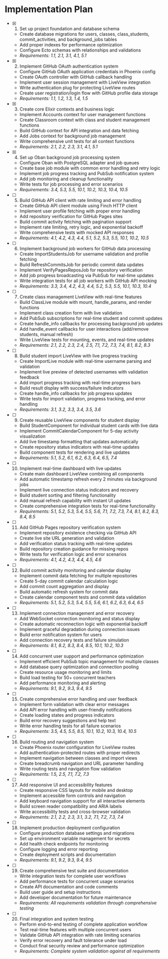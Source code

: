 # Implementation Plan

- [x] 1. Set up project foundation and database schema
  - Create database migrations for users, classes, class_students, commit_activities, and background_jobs tables
  - Add proper indexes for performance optimization
  - Configure Ecto schemas with relationships and validations
  - _Requirements: 1.1, 2.1, 3.1, 4.1, 5.1_

- [x] 2. Implement GitHub OAuth authentication system
  - Configure GitHub OAuth application credentials in Phoenix config
  - Create OAuth controller with GitHub callback handling
  - Implement user session management with LiveView integration
  - Write authentication plug for protecting LiveView routes
  - Create user registration/login flow with GitHub profile data storage
  - _Requirements: 1.1, 1.2, 1.3, 1.4, 1.5_

- [x] 3. Create core Elixir contexts and business logic
  - Implement Accounts context for user management functions
  - Create Classroom context with class and student management functions
  - Build GitHub context for API integration and data fetching
  - Add Jobs context for background job management
  - Write comprehensive unit tests for all context functions
  - _Requirements: 2.1, 2.2, 2.3, 3.1, 4.1, 5.1_

- [x] 4. Set up Oban background job processing system
  - Configure Oban with PostgreSQL adapter and job queues
  - Create base job module with common error handling and retry logic
  - Implement job progress tracking and PubSub notification system
  - Add job monitoring and cleanup functionality
  - Write tests for job processing and error scenarios
  - _Requirements: 3.4, 5.3, 5.5, 10.1, 10.2, 10.3, 10.4, 10.5_

- [ ] 5. Build GitHub API client with rate limiting and error handling
  - Create GitHub API client module using Finch HTTP client
  - Implement user profile fetching with proper error handling
  - Add repository verification for GitHub Pages sites
  - Build commit activity fetching with pagination support
  - Implement rate limiting, retry logic, and exponential backoff
  - Write comprehensive tests with mocked API responses
  - _Requirements: 4.1, 4.2, 4.3, 4.4, 5.1, 5.2, 5.3, 5.5, 10.1, 10.2, 10.5_

- [ ] 6. Implement background job workers for GitHub data processing
  - Create ImportStudentsJob for username validation and profile fetching
  - Build RefreshCommitsJob for periodic commit data updates
  - Implement VerifyPagesReposJob for repository verification
  - Add job progress broadcasting via PubSub for real-time updates
  - Write integration tests for all job workers with GitHub API mocking
  - _Requirements: 3.3, 3.4, 4.2, 4.3, 4.4, 5.2, 5.3, 5.5, 10.1, 10.3, 10.4_

- [ ] 7. Create class management LiveView with real-time features
  - Build ClassLive module with mount, handle_params, and render functions
  - Implement class creation form with live validation
  - Add PubSub subscriptions for real-time student and commit updates
  - Create handle_info callbacks for processing background job updates
  - Add handle_event callbacks for user interactions (add/remove students, manual refresh)
  - Write LiveView tests for mounting, events, and real-time updates
  - _Requirements: 2.1, 2.2, 2.3, 2.4, 2.5, 7.1, 7.2, 7.3, 7.4, 8.1, 8.2, 8.3_

- [ ] 8. Build student import LiveView with live progress tracking
  - Create ImportLive module with real-time username parsing and validation
  - Implement live preview of detected usernames with validation feedback
  - Add import progress tracking with real-time progress bars
  - Build result display with success/failure indicators
  - Create handle_info callbacks for job progress updates
  - Write tests for import validation, progress tracking, and error handling
  - _Requirements: 3.1, 3.2, 3.3, 3.4, 3.5, 3.6_

- [ ] 9. Create reusable LiveView components for student display
  - Build StudentComponent for individual student cards with live data
  - Implement CommitCalendarComponent for 5-day activity visualization
  - Add live timestamp formatting that updates automatically
  - Create repository status indicators with real-time updates
  - Build component tests for rendering and live updates
  - _Requirements: 5.1, 5.2, 6.1, 6.2, 6.3, 6.4, 6.5, 7.4_

- [ ] 10. Implement real-time dashboard with live updates
  - Create main dashboard LiveView combining all components
  - Add automatic timestamp refresh every 2 minutes via background jobs
  - Implement live connection status indicators and recovery
  - Build student sorting and filtering functionality
  - Add manual refresh capability with instant UI updates
  - Create comprehensive integration tests for real-time functionality
  - _Requirements: 5.1, 5.2, 5.3, 5.4, 5.5, 5.6, 7.1, 7.2, 7.3, 7.4, 8.1, 8.2, 8.3, 8.4, 8.5_

- [ ] 11. Add GitHub Pages repository verification system
  - Implement repository existence checking via GitHub API
  - Create live site URL generation and validation
  - Add verification status tracking with real-time updates
  - Build repository creation guidance for missing repos
  - Write tests for verification logic and error scenarios
  - _Requirements: 4.1, 4.2, 4.3, 4.4, 4.5, 4.6_

- [ ] 12. Build commit activity monitoring and calendar display
  - Implement commit data fetching for multiple repositories
  - Create 5-day commit calendar calculation logic
  - Add commit count aggregation and display
  - Build automatic refresh system for commit data
  - Create calendar component tests and commit data validation
  - _Requirements: 5.1, 5.2, 5.3, 5.4, 5.5, 5.6, 6.1, 6.2, 6.3, 6.4, 6.5_

- [ ] 13. Implement connection management and error recovery
  - Add WebSocket connection monitoring and status display
  - Create automatic reconnection logic with exponential backoff
  - Implement graceful degradation during connection issues
  - Build error notification system for users
  - Add connection recovery tests and failure simulation
  - _Requirements: 8.1, 8.2, 8.3, 8.4, 8.5, 10.1, 10.2, 10.3_

- [ ] 14. Add concurrent user support and performance optimization
  - Implement efficient PubSub topic management for multiple classes
  - Add database query optimization and connection pooling
  - Create resource usage monitoring and limits
  - Build load testing for 50+ concurrent teachers
  - Add performance monitoring and alerting
  - _Requirements: 9.1, 9.2, 9.3, 9.4, 9.5_

- [ ] 15. Create comprehensive error handling and user feedback
  - Implement form validation with clear error messages
  - Add API error handling with user-friendly notifications
  - Create loading states and progress indicators
  - Build error recovery suggestions and help text
  - Write error handling tests for all failure scenarios
  - _Requirements: 3.5, 4.5, 5.5, 8.5, 10.1, 10.2, 10.3, 10.4, 10.5_

- [ ] 16. Build routing and navigation system
  - Create Phoenix router configuration for LiveView routes
  - Add authentication-protected routes with proper redirects
  - Implement navigation between classes and import views
  - Create breadcrumb navigation and URL parameter handling
  - Write routing tests and navigation flow validation
  - _Requirements: 1.5, 2.5, 7.1, 7.2, 7.3_

- [ ] 17. Add responsive UI and accessibility features
  - Create responsive CSS layouts for mobile and desktop
  - Implement accessible form controls and navigation
  - Add keyboard navigation support for all interactive elements
  - Build screen reader compatibility and ARIA labels
  - Write accessibility tests and cross-browser validation
  - _Requirements: 2.1, 2.2, 2.3, 3.1, 3.2, 7.1, 7.2, 7.3, 7.4_

- [ ] 18. Implement production deployment configuration
  - Configure production database settings and migrations
  - Set up environment variable management for secrets
  - Add health check endpoints for monitoring
  - Configure logging and error reporting
  - Create deployment scripts and documentation
  - _Requirements: 9.1, 9.2, 9.3, 9.4, 9.5_

- [ ] 19. Create comprehensive test suite and documentation
  - Write integration tests for complete user workflows
  - Add performance tests for concurrent usage scenarios
  - Create API documentation and code comments
  - Build user guide and setup instructions
  - Add developer documentation for future maintenance
  - _Requirements: All requirements validation through comprehensive testing_

- [ ] 20. Final integration and system testing
  - Perform end-to-end testing of complete application workflow
  - Test real-time features with multiple concurrent users
  - Validate GitHub API integration with rate limiting scenarios
  - Verify error recovery and fault tolerance under load
  - Conduct final security review and performance optimization
  - _Requirements: Complete system validation against all requirements_